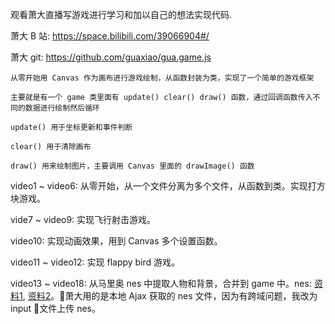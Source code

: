 观看萧大直播写游戏进行学习和加以自己的想法实现代码.

萧大 B 站: https://space.bilibili.com/39066904#/ 

萧大 git: https://github.com/guaxiao/gua.game.js

```
从零开始用 Canvas 作为画布进行游戏绘制，从函数封装为类，实现了一个简单的游戏框架

主要就是有一个 game 类里面有 update() clear() draw() 函数，通过回调函数传入不同的数据进行绘制然后循环

update() 用于坐标更新和事件判断

clear() 用于清除画布

draw() 用来绘制图片，主要调用 Canvas 里面的 drawImage() 函数
```
video1 ~ video6: 从零开始，从一个文件分离为多个文件，从函数到类。实现打方块游戏。

vide7 ~ video9: 实现飞行射击游戏。

video10: 实现动画效果，用到 Canvas 多个设置函数。

video11 ~ video12: 实现 flappy bird 游戏。

video13 ~ video18: 从马里奥 nes 中提取人物和背景，合并到 game 中。nes: [资料1](https://www.zhihu.com/question/19860051), [资料2](https://zhuanlan.zhihu.com/p/34144965)。萧大用的是本地 Ajax 获取的 nes 文件，因为有跨域问题，我改为 input 文件上传 nes。
